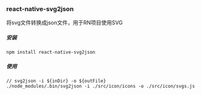 ### react-native-svg2json

将svg文件转换成json文件，用于RN项目使用SVG

##### 安装

```
npm install react-native-svg2json
```

##### 使用

```
// svg2json -i ${inDir} -o ${outFile}
./node_modules/.bin/svg2json -i ./src/icon/icons -o ./src/icon/svgs.js
```